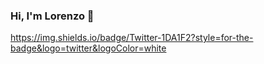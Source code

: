 ### Hi, I'm Lorenzo 👋
https://img.shields.io/badge/Twitter-1DA1F2?style=for-the-badge&logo=twitter&logoColor=white
